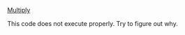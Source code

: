 [Multiply](https://www.codewars.com/kata/50654ddff44f800200000004/train/javascript)

This code does not execute properly. Try to figure out why.
